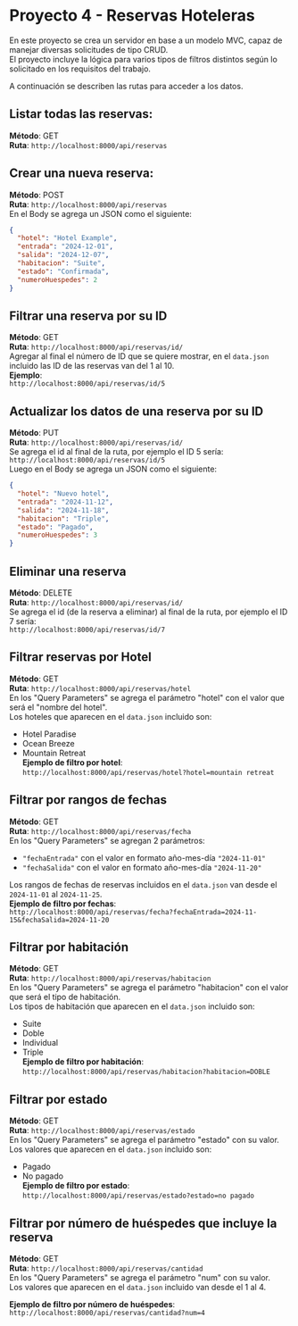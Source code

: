 # Proyecto 4 - Reservas Hoteleras

En este proyecto se crea un servidor en base a un modelo MVC, capaz de manejar diversas solicitudes de tipo CRUD.  
El proyecto incluye la lógica para varios tipos de filtros distintos según lo solicitado en los requisitos del trabajo.

A continuación se describen las rutas para acceder a los datos.

## Listar todas las reservas:
**Método**: GET  
**Ruta**: `http://localhost:8000/api/reservas`

## Crear una nueva reserva:
**Método**: POST  
**Ruta**: `http://localhost:8000/api/reservas`  
En el Body se agrega un JSON como el siguiente:
```json
{
  "hotel": "Hotel Example",
  "entrada": "2024-12-01",
  "salida": "2024-12-07",
  "habitacion": "Suite",
  "estado": "Confirmada",
  "numeroHuespedes": 2
}
```

## Filtrar una reserva por su ID
**Método**: GET  
**Ruta**: `http://localhost:8000/api/reservas/id/`  
Agregar al final el número de ID que se quiere mostrar, en el `data.json` incluido las ID de las reservas van del 1 al 10.  
**Ejemplo**:  
`http://localhost:8000/api/reservas/id/5`

## Actualizar los datos de una reserva por su ID
**Método**: PUT  
**Ruta**: `http://localhost:8000/api/reservas/id/`  
Se agrega el id al final de la ruta, por ejemplo el ID 5 sería:  
`http://localhost:8000/api/reservas/id/5`  
Luego en el Body se agrega un JSON como el siguiente:  
```json
{
  "hotel": "Nuevo hotel",
  "entrada": "2024-11-12",
  "salida": "2024-11-18",
  "habitacion": "Triple",
  "estado": "Pagado",
  "numeroHuespedes": 3
}
```

## Eliminar una reserva
**Método**: DELETE  
**Ruta**: `http://localhost:8000/api/reservas/id/`  
Se agrega el id (de la reserva a eliminar) al final de la ruta, por ejemplo el ID 7 sería:  
`http://localhost:8000/api/reservas/id/7`

## Filtrar reservas por Hotel
**Método**: GET  
**Ruta**: `http://localhost:8000/api/reservas/hotel`  
En los "Query Parameters" se agrega el parámetro "hotel" con el valor que será el "nombre del hotel".  
Los hoteles que aparecen en el `data.json` incluido son:  
- Hotel Paradise  
- Ocean Breeze  
- Mountain Retreat  
**Ejemplo de filtro por hotel**:  
`http://localhost:8000/api/reservas/hotel?hotel=mountain retreat`

## Filtrar por rangos de fechas
**Método**: GET  
**Ruta**: `http://localhost:8000/api/reservas/fecha`  
En los "Query Parameters" se agregan 2 parámetros:  
- `"fechaEntrada"` con el valor en formato año-mes-día `"2024-11-01"`  
- `"fechaSalida"` con el valor en formato año-mes-día `"2024-11-20"`  

Los rangos de fechas de reservas incluidos en el `data.json` van desde el `2024-11-01` al `2024-11-25`.  
**Ejemplo de filtro por fechas**:  
`http://localhost:8000/api/reservas/fecha?fechaEntrada=2024-11-15&fechaSalida=2024-11-20`

## Filtrar por habitación
**Método**: GET  
**Ruta**: `http://localhost:8000/api/reservas/habitacion`  
En los "Query Parameters" se agrega el parámetro "habitacion" con el valor que será el tipo de habitación.  
Los tipos de habitación que aparecen en el `data.json` incluido son:  
- Suite  
- Doble  
- Individual  
- Triple  
**Ejemplo de filtro por habitación**:  
`http://localhost:8000/api/reservas/habitacion?habitacion=DOBLE`

## Filtrar por estado
**Método**: GET  
**Ruta**: `http://localhost:8000/api/reservas/estado`  
En los "Query Parameters" se agrega el parámetro "estado" con su valor.  
Los valores que aparecen en el `data.json` incluido son:  
- Pagado  
- No pagado  
**Ejemplo de filtro por estado**:  
`http://localhost:8000/api/reservas/estado?estado=no pagado`

## Filtrar por número de huéspedes que incluye la reserva
**Método**: GET  
**Ruta**: `http://localhost:8000/api/reservas/cantidad`  
En los "Query Parameters" se agrega el parámetro "num" con su valor.  
Los valores que aparecen en el `data.json` incluido van desde el 1 al 4.  

**Ejemplo de filtro por número de huéspedes**:  
`http://localhost:8000/api/reservas/cantidad?num=4`
